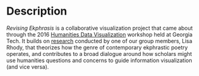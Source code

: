 # Description

*Revising Ekphrasis* is a collaborative visualization project that came about through the 2016 [Humanities Data Visualization](http://humanitiesvis.lmc.gatech.edu/) workshop held at Georgia Tech. It builds on [research](http://www.lisarhody.com/revising-ekphrasis/) conducted by one of our group members, Lisa Rhody, that theorizes how the genre of contemporary ekphrastic poetry operates, and contributes to a broad dialogue around how scholars might use humanities questions and concerns to guide information visualization (and vice versa).  
